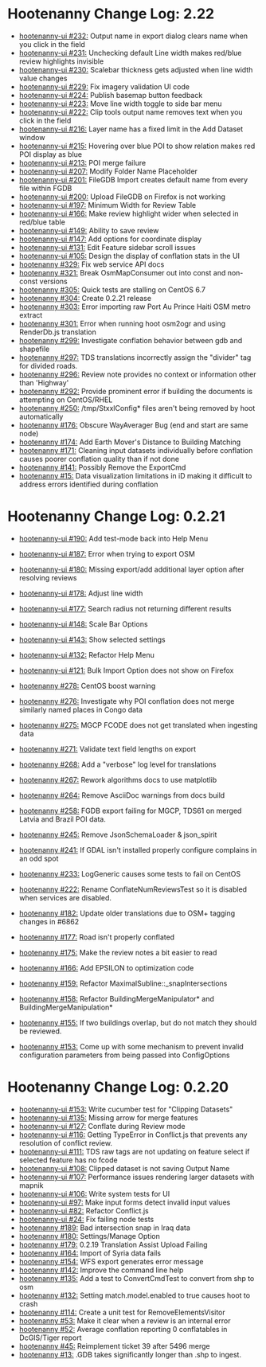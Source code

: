 # Hootenanny Change Log: 2.22
* [hootenanny-ui #232:](https://github.com/ngageoint/hootenanny-ui/issues/232) Output name in export dialog clears name when you click in the field
* [hootenanny-ui #231:](https://github.com/ngageoint/hootenanny-ui/issues/231) Unchecking default Line width makes red/blue review highlights invisible
* [hootenanny-ui #230:](https://github.com/ngageoint/hootenanny-ui/issues/230) Scalebar thickness gets adjusted when line width value changes
* [hootenanny-ui #229:](https://github.com/ngageoint/hootenanny-ui/issues/229) Fix imagery validation UI code
* [hootenanny-ui #224:](https://github.com/ngageoint/hootenanny-ui/issues/224) Publish basemap button feedback
* [hootenanny-ui #223:](https://github.com/ngageoint/hootenanny-ui/issues/223) Move line width toggle to side bar menu
* [hootenanny-ui #222:](https://github.com/ngageoint/hootenanny-ui/issues/222) Clip tools output name removes text when you click in the field
* [hootenanny-ui #216:](https://github.com/ngageoint/hootenanny-ui/issues/216) Layer name has a fixed limit in the Add Dataset window
* [hootenanny-ui #215:](https://github.com/ngageoint/hootenanny-ui/issues/215) Hovering over blue POI to show relation makes red POI display as blue
* [hootenanny-ui #213:](https://github.com/ngageoint/hootenanny-ui/issues/213) POI merge failure
* [hootenanny-ui #207:](https://github.com/ngageoint/hootenanny-ui/issues/207) Modify Folder Name Placeholder
* [hootenanny-ui #201:](https://github.com/ngageoint/hootenanny-ui/issues/201) FileGDB Import creates default name from every file within FGDB
* [hootenanny-ui #200:](https://github.com/ngageoint/hootenanny-ui/issues/200) Upload FileGDB on Firefox is not working
* [hootenanny-ui #197:](https://github.com/ngageoint/hootenanny-ui/issues/197) Minimum Width for Review Table
* [hootenanny-ui #166:](https://github.com/ngageoint/hootenanny-ui/issues/166) Make review highlight wider when selected in red/blue table
* [hootenanny-ui #149:](https://github.com/ngageoint/hootenanny-ui/issues/149) Ability to save review
* [hootenanny-ui #147:](https://github.com/ngageoint/hootenanny-ui/issues/147) Add options for coordinate display
* [hootenanny-ui #131:](https://github.com/ngageoint/hootenanny-ui/issues/131) Edit Feature sidebar scroll issues
* [hootenanny-ui #105:](https://github.com/ngageoint/hootenanny-ui/issues/105) Design the display of conflation stats in the UI
* [hootenanny #329:](https://github.com/ngageoint/hootenanny/issues/329) Fix web service API docs
* [hootenanny #321:](https://github.com/ngageoint/hootenanny/issues/321) Break OsmMapConsumer out into const and non-const versions
* [hootenanny #305:](https://github.com/ngageoint/hootenanny/issues/305) Quick tests are stalling on CentOS 6.7
* [hootenanny #304:](https://github.com/ngageoint/hootenanny/issues/304) Create 0.2.21 release
* [hootenanny #303:](https://github.com/ngageoint/hootenanny/issues/303) Error importing raw Port Au Prince Haiti OSM metro extract
* [hootenanny #301:](https://github.com/ngageoint/hootenanny/issues/301) Error when running hoot osm2ogr and using RenderDb.js translation
* [hootenanny #299:](https://github.com/ngageoint/hootenanny/issues/299) Investigate conflation behavior between gdb and shapefile
* [hootenanny #297:](https://github.com/ngageoint/hootenanny/issues/297) TDS translations incorrectly assign the "divider" tag for divided roads.
* [hootenanny #296:](https://github.com/ngageoint/hootenanny/issues/296) Review note provides no context or information other than 'Highway'
* [hootenanny #292:](https://github.com/ngageoint/hootenanny/issues/292) Provide prominent error if building the documents is attempting on CentOS/RHEL
* [hootenanny #250:](https://github.com/ngageoint/hootenanny/issues/250) /tmp/StxxlConfig* files aren't being removed by hoot automatically
* [hootenanny #176:](https://github.com/ngageoint/hootenanny/issues/176) Obscure WayAverager Bug (end and start are same node)
* [hootenanny #174:](https://github.com/ngageoint/hootenanny/issues/174) Add Earth Mover's Distance to Building Matching
* [hootenanny #171:](https://github.com/ngageoint/hootenanny/issues/171) Cleaning input datasets individually before conflation causes poorer conflation quality than if not done
* [hootenanny #141:](https://github.com/ngageoint/hootenanny/issues/141) Possibly Remove the ExportCmd
* [hootenanny #15:](https://github.com/ngageoint/hootenanny/issues/15) Data visualization limitations in iD making it difficult to address errors identified during conflation


# Hootenanny Change Log: 0.2.21
* [hootenanny-ui #190:](https://github.com/ngageoint/hootenanny-ui/issues/190) Add test-mode back into Help Menu
* [hootenanny-ui #187:](https://github.com/ngageoint/hootenanny-ui/issues/187) Error when trying to export OSM
* [hootenanny-ui #180:](https://github.com/ngageoint/hootenanny-ui/issues/180) Missing export/add additional layer option after resolving reviews
* [hootenanny-ui #178:](https://github.com/ngageoint/hootenanny-ui/issues/178) Adjust line width
* [hootenanny-ui #177:](https://github.com/ngageoint/hootenanny-ui/issues/177) Search radius not returning different results
* [hootenanny-ui #148:](https://github.com/ngageoint/hootenanny-ui/issues/148) Scale Bar Options
* [hootenanny-ui #143:](https://github.com/ngageoint/hootenanny-ui/issues/143) Show selected settings 
* [hootenanny-ui #132:](https://github.com/ngageoint/hootenanny-ui/issues/132) Refactor Help Menu
* [hootenanny-ui #121:](https://github.com/ngageoint/hootenanny-ui/issues/121) Bulk Import Option does not show on Firefox
* [hootenanny #278:](https://github.com/ngageoint/hootenanny/issues/278) CentOS boost warning
* [hootenanny #276:](https://github.com/ngageoint/hootenanny/issues/276) Investigate why POI conflation does not merge similarly named places in Congo data
* [hootenanny #275:](https://github.com/ngageoint/hootenanny/issues/275) MGCP FCODE does not get translated when ingesting data
* [hootenanny #271:](https://github.com/ngageoint/hootenanny/issues/271) Validate text field lengths on export 

* [hootenanny #268:](https://github.com/ngageoint/hootenanny/issues/268) Add a "verbose" log level for translations
* [hootenanny #267:](https://github.com/ngageoint/hootenanny/issues/267) Rework algorithms docs to use matplotlib
* [hootenanny #264:](https://github.com/ngageoint/hootenanny/issues/264) Remove AsciiDoc warnings from docs build
* [hootenanny #258:](https://github.com/ngageoint/hootenanny/issues/258) FGDB export failing for MGCP, TDS61 on merged Latvia and Brazil POI data.
* [hootenanny #245:](https://github.com/ngageoint/hootenanny/issues/245) Remove JsonSchemaLoader & json_spirit
* [hootenanny #241:](https://github.com/ngageoint/hootenanny/issues/241) If GDAL isn't installed properly configure complains in an odd spot
* [hootenanny #233:](https://github.com/ngageoint/hootenanny/issues/233) LogGeneric causes some tests to fail on CentOS
* [hootenanny #222:](https://github.com/ngageoint/hootenanny/issues/222) Rename ConflateNumReviewsTest so it is disabled when services are disabled.
* [hootenanny #182:](https://github.com/ngageoint/hootenanny/issues/182) Update older translations due to OSM+ tagging changes in #6862
* [hootenanny #177:](https://github.com/ngageoint/hootenanny/issues/177) Road isn't properly conflated
* [hootenanny #175:](https://github.com/ngageoint/hootenanny/issues/175) Make the review notes a bit easier to read
* [hootenanny #166:](https://github.com/ngageoint/hootenanny/issues/166) Add EPSILON to optimization code
* [hootenanny #159:](https://github.com/ngageoint/hootenanny/issues/159) Refactor MaximalSubline::_snapIntersections
* [hootenanny #158:](https://github.com/ngageoint/hootenanny/issues/158) Refactor BuildingMergeManipulator* and BuildingMergeManipulation*
* [hootenanny #155:](https://github.com/ngageoint/hootenanny/issues/155) If two buildings overlap, but do not match they should be reviewed.
* [hootenanny #153:](https://github.com/ngageoint/hootenanny/issues/153) Come up with some mechanism to prevent invalid configuration parameters from being passed into ConfigOptions


# Hootenanny Change Log: 0.2.20
* [hootenanny-ui #153:](https://github.com/ngageoint/hootenanny-ui/issues/153) Write cucumber test for "Clipping Datasets"
* [hootenanny-ui #135:](https://github.com/ngageoint/hootenanny-ui/issues/135) Missing arrow for merge features
* [hootenanny-ui #127:](https://github.com/ngageoint/hootenanny-ui/issues/127) Conflate during Review mode
* [hootenanny-ui #116:](https://github.com/ngageoint/hootenanny-ui/issues/116) Getting TypeError in Conflict.js that prevents any resolution of conflict review.
* [hootenanny-ui #111:](https://github.com/ngageoint/hootenanny-ui/issues/111) TDS raw tags are not updating on feature select if selected feature has no fcode
* [hootenanny-ui #108:](https://github.com/ngageoint/hootenanny-ui/issues/108) Clipped dataset is not saving Output Name
* [hootenanny-ui #107:](https://github.com/ngageoint/hootenanny-ui/issues/107) Performance issues rendering larger datasets with mapnik
* [hootenanny-ui #106:](https://github.com/ngageoint/hootenanny-ui/issues/106) Write system tests for UI
* [hootenanny-ui #97:](https://github.com/ngageoint/hootenanny-ui/issues/97) Make input forms detect invalid input values
* [hootenanny-ui #82:](https://github.com/ngageoint/hootenanny-ui/issues/82) Refactor Conflict.js
* [hootenanny-ui #24:](https://github.com/ngageoint/hootenanny-ui/issues/24) Fix failing node tests
* [hootenanny #189:](https://github.com/ngageoint/hootenanny/issues/189) Bad intersection snap in Iraq data
* [hootenanny #180:](https://github.com/ngageoint/hootenanny/issues/180) Settings/Manage Option
* [hootenanny #179:](https://github.com/ngageoint/hootenanny/issues/179) 0.2.19 Translation Assist Upload Failing
* [hootenanny #164:](https://github.com/ngageoint/hootenanny/issues/164) Import of Syria data fails
* [hootenanny #154:](https://github.com/ngageoint/hootenanny/issues/154) WFS export generates error message
* [hootenanny #142:](https://github.com/ngageoint/hootenanny/issues/142) Improve the command line help
* [hootenanny #135:](https://github.com/ngageoint/hootenanny/issues/135) Add a test to ConvertCmdTest to convert from shp to osm
* [hootenanny #132:](https://github.com/ngageoint/hootenanny/issues/132) Setting match.model.enabled to true causes hoot to crash
* [hootenanny #114:](https://github.com/ngageoint/hootenanny/issues/114) Create a unit test for RemoveElementsVisitor
* [hootenanny #53:](https://github.com/ngageoint/hootenanny/issues/53) Make it clear when a review is an internal error
* [hootenanny #52:](https://github.com/ngageoint/hootenanny/issues/52) Average conflation reporting 0 conflatables in DcGIS/Tiger report
* [hootenanny #45:](https://github.com/ngageoint/hootenanny/issues/45) Reimplement ticket 39 after 5496 merge
* [hootenanny #13:](https://github.com/ngageoint/hootenanny/issues/13) .GDB takes significantly longer than .shp to ingest.
